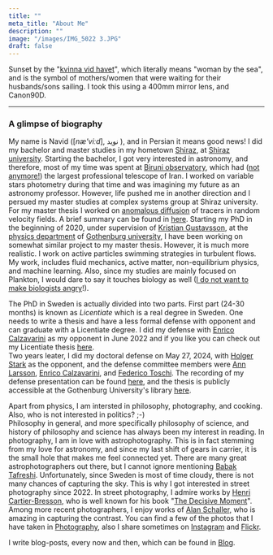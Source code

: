 ```yaml
---
title: ""
meta_title: "About Me"
description: ""
image: "/images/IMG_5022 3.JPG"
draft: false
---
```

Sunset by the "[kvinna vid havet](https://goteborgkonst.se/artwork/kvinna-vid-havet-sjomanshustrun)", which
literally means "woman by the sea", and is the symbol of mothers/women that were waiting for their husbands/sons 
sailing. I took this using a 400mm mirror lens, and Canon90D.
<hr>

### A glimpse of biography

My name is Navid ([*næ'viːd*], نوید ), and in Persian it means good news! I did my bachelor and master studies in my 
hometown [Shiraz](https://en.wikipedia.org/wiki/Shiraz), at [Shiraz university](https://shirazu.ac.ir/en/home). 
Starting the bachelor, I got very interested in astronomy, and
therefore, most of my time was spent at [Biruni observatory](https://obs.shirazu.ac.ir/), which had 
([not anymore!](https://www.science.org/content/article/door-open-iranian-astronomers-seek-collaborations-their-new-world-class-telescope)) 
the largest professional telescope of Iran. I worked on variable stars photometry during that time and 
was imagining my future as an astronomy professor. However, life pushed me in another direction and I 
persued my master studies at complex systems group at Shiraz university. 
For my master thesis I worked on
[anomalous diffusion](https://en.wikipedia.org/wiki/Anomalous_diffusion) of tracers in random velocity fields.
A brief summary can be found in [here](../pdfs/phd_interview_presentation.pdf).
Starting my PhD in the beginning of 2020, under supervision of 
[Kristian Gustavsson](https://scholar.google.com/citations?user=w4AWzOoAAAAJ&hl=sv),
at the [physics department](https://www.gu.se/en/physics) of [Gothenburg university](https://www.gu.se/en),
I have been working on somewhat similar project to my master thesis. However, it is much more realistic. 
I work on active particles swimming strategies in turbulent flows. My work, includes fluid mechanics, active matter, 
non-equilibrium physics, and machine learning. Also, since my studies are mainly focused on Plankton, 
I would dare to say it touches biology as well ([I do not want to make biologists angry](https://elifesciences.org/articles/40018)!).

The PhD in Sweden is actually divided into two parts. First part (24-30 months) is known as *Licentiate* which is a real degree in 
Sweden. One needs to write a thesis and have a less formal defense with opponent and can graduate with a Licentiate degree. 
I did my defense with [Enrico Calzavarini](http://www.ecalzavarini.info/) as my opponent in June 2022 and if you like 
you can check out my Licentiate thesis [here](https://gupea.ub.gu.se/handle/2077/71497). <br>
Two years leater, I did my doctoral defense on May 27, 2024, with [Holger Stark](https://www.tu.berlin/ag-stark/mitglieder/prof-dr-holger-stark) 
as the opponent, and the defense committee members were [Ann Larsson](https://www.gu.se/en/about/find-staff/annlarsson), 
[Enrico Calzavarini](http://www.ecalzavarini.info/), and [Federico Toschi](https://www.tue.nl/en/research/researchers/federico-toschi).
The recording of my defense presentation can be found [here](https://youtu.be/lrPcre6tV8o?si=b7x22VEaOZaLJ6y6), and the thesis is
publicly accessible at the Gothenburg University's library [here](https://gupea.ub.gu.se/handle/2077/80594).



Apart from physics, I am intersted in philosophy, photography, and cooking. Also, who is not interested in politics? ;-)<br>
Philosophy in general, and more specifically philosophy of science, and history of philosophy and science has always been 
my interest in reading. In photography, I am in love with astrophotography. This is in fact stemming from my love for astronomy,
and since my last shift of gears in carrier, it is the small hole that makes me feel connected yet. There are many great 
astrophotographers out there, but I cannot ignore mentioning [Babak Tafreshi](https://babaktafreshi.com/).
Unfortunately, since Sweden is most of time cloudy, there is not many chances of capturing the sky. This is why I got interested in
street photography since 2022. In street photography, I admire works by [Henri Cartier-Bresson](https://en.wikipedia.org/wiki/Henri_Cartier-Bresson), who is well known for his book
"[The Decisive Moment](https://www.goodreads.com/en/book/show/6048685)". Among more recent photographers,
I enjoy works of [Alan Schaller,](http://alanschaller.com/) who is amazing in capturing the contrast.
You can find a few of the photos that I have taken in [Photography](../photography), also I share sometimes on 
[Instagram](https://www.instagram.com/navmou) and [Flickr](https://www.flickr.com/people/189947020@N08/). 

I write blog-posts, every now and then, which can be found in [Blog](../blog).
